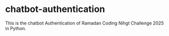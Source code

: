 # chatbot-authentication
This is the chatbot Authentication of  Ramadan Coding Nihgt Challenge 2025 in Python. 
